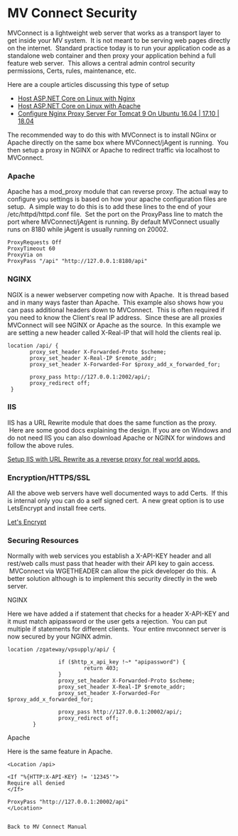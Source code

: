 # MV Connect Security

<PageHeader />

MVConnect is a lightweight web server that works as a transport layer to get inside your MV system.  It is not meant to be serving web pages directly on the internet.  Standard practice today is to run your application code as a standalone web container and then proxy your application behind a full feature web server.  This allows a central admin control security permissions, Certs, rules, maintenance, etc.

Here are a couple articles discussing this type of setup

* [Host ASP.NET Core on Linux with Nginx](https://docs.microsoft.com/en-us/aspnet/core/host-and-deploy/linux-nginx?view=aspnetcore-2.2)
* [Host ASP.NET Core on Linux with Apache](https://docs.microsoft.com/en-us/aspnet/core/host-and-deploy/linux-apache?view=aspnetcore-2.2)
* [Configure Nginx Proxy Server For Tomcat 9 On Ubuntu 16.04 | 17.10 | 18.04](https://websiteforstudents.com/configure-nginx-proxy-server-for-tomcat-9-on-ubuntu-16-04-17-10-18-04/)

The recommended way to do this with MVConnect is to install NGinx or Apache directly on the same box where MVConnect/jAgent is running.  You then setup a proxy in NGINX or Apache to redirect traffic via localhost to MVConnect.

### Apache

Apache has a mod\_proxy module that can reverse proxy. The actual way to configure you settings is based on how your apache configuration files are setup.  A simple way to do this is to add these lines to the end of your /etc/httpd/httpd.conf file.  Set the port on the ProxyPass line to match the port where MVConnect/jAgent is running. By default MVConnect usually runs on 8180 while jAgent is usually running on 20002.

```
ProxyRequests Off
ProxyTimeout 60
ProxyVia on
ProxyPass "/api" "http://127.0.0.1:8180/api"
```

### NGINX

NGIX is a newer webserver competing now with Apache.  It is thread based and in many ways faster than Apache.  This example also shows how you can pass additional headers down to MVConnect.  This is often required if you need to know the Client's real IP address.  Since these are all proxies MVConnect will see NGINX or Apache as the source.  In this example we are setting a new header called X-Real-IP that will hold the clients real ip.

```
location /api/ {
       proxy_set_header X-Forwarded-Proto $scheme;
       proxy_set_header X-Real-IP $remote_addr;
       proxy_set_header X-Forwarded-For $proxy_add_x_forwarded_for;
 
       proxy_pass http://127.0.0.1:2002/api/;
       proxy_redirect off;
 }
```

### IIS

IIS has a URL Rewrite module that does the same function as the proxy.  Here are some good docs explaining the design. If you are on Windows and do not need IIS you can also download Apache or NGINX for windows and follow the above rules.

[Setup IIS with URL Rewrite as a reverse proxy for real world apps.](https://blogs.msdn.microsoft.com/friis/2016/08/25/setup-iis-with-url-rewrite-as-a-reverse-proxy-for-real-world-apps/)

### Encryption/HTTPS/SSL

All the above web servers have well documented ways to add Certs.  If this is internal only you can do a self signed cert.  A new great option is to use LetsEncrypt and install free certs.

[Let's Encrypt](https://letsencrypt.org/)

### Securing Resources

Normally with web services you establish a X-API-KEY header and all rest/web calls must pass that header with their API key to gain access.  MVConnect via WGETHEADER can allow the pick developer do this.  A better solution although is to implement this security directly in the web server.

NGINX

Here we have added a if statement that checks for a header X-API-KEY and it must match apipassword or the user gets a rejection.  You can put multiple if statements for different clients.  Your entire mvconnect server is now secured by your NGINX admin.

```
location /zgateway/vpsupply/api/ {
 
                if ($http_x_api_key !~* "apipassword") {
                        return 403;
                }
                proxy_set_header X-Forwarded-Proto $scheme;
                proxy_set_header X-Real-IP $remote_addr;
                proxy_set_header X-Forwarded-For $proxy_add_x_forwarded_for;
 
                proxy_pass http://127.0.0.1:20002/api/;
                proxy_redirect off;
        }
```



Apache

Here is the same feature in Apache.

```
<Location /api>

<If "%{HTTP:X-API-KEY} != '12345'">
Require all denied
</If>

ProxyPass "http://127.0.0.1:20002/api"
</Location>


Back to MV Connect Manual
```
